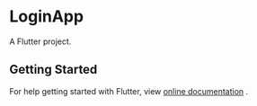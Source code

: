 # LoginApp

A Flutter project.

## Getting Started

For help getting started with Flutter, view
[online documentation](https://flutter.dev/docs) .
